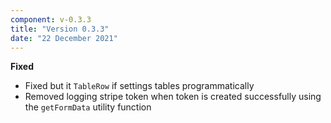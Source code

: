 ```yaml
---
component: v-0.3.3
title: "Version 0.3.3"
date: "22 December 2021"
---
```


**Fixed**

- Fixed but it `TableRow` if settings tables programmatically
- Removed logging stripe token when token is created successfully using the `getFormData` utility function
